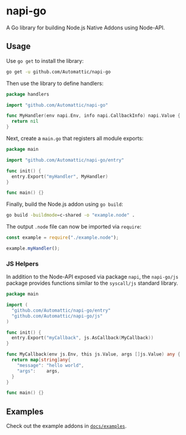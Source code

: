 # napi-go

A Go library for building Node.js Native Addons using Node-API.

## Usage

Use `go get` to install the library:

```sh
go get -u github.com/Automattic/napi-go
```

Then use the library to define handlers:

```go
package handlers

import "github.com/Automattic/napi-go"

func MyHandler(env napi.Env, info napi.CallbackInfo) napi.Value {
  return nil
}
```

Next, create a `main.go` that registers all module exports:

```go
package main

import "github.com/Automattic/napi-go/entry"

func init() {
  entry.Export("myHandler", MyHandler)
}

func main() {}
```

Finally, build the Node.js addon using `go build`:

```sh
go build -buildmode=c-shared -o "example.node" .
```

The output `.node` file can now be imported via `require`:

```js
const example = require("./example.node");

example.myHandler();
```

### JS Helpers

In addition to the Node-API exposed via package `napi`, the `napi-go/js`
package provides functions similar to the `syscall/js` standard library.

```go
package main

import (
  "github.com/Automattic/napi-go/entry"
  "github.com/Automattic/napi-go/js"
)

func init() {
  entry.Export("myCallback", js.AsCallback(MyCallback))
}

func MyCallback(env js.Env, this js.Value, args []js.Value) any {
  return map[string]any{
    "message": "hello world",
    "args":    args,
  }
}

func main() {}
```

## Examples

Check out the example addons in [`docs/examples`](docs/examples).
